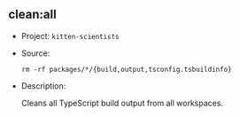 ## clean:all

-   Project: `kitten-scientists`
-   Source:

    ```shell
    rm -rf packages/*/{build,output,tsconfig.tsbuildinfo}
    ```

-   Description:

    Cleans all TypeScript build output from all workspaces.
